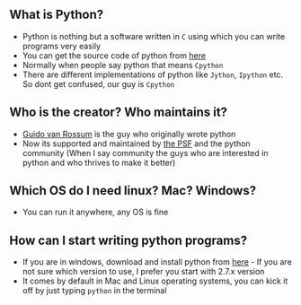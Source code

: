 ## What is Python? ##
* Python is nothing but a software written in `C` using which you can write programs very easily
* You can get the source code of python from [here](https://github.com/python/cpython)
* Normally when people say python that means `Cpython`
* There are different implementations of python like `Jython`, `Ipython` etc. So dont get confused, our guy is `Cpython`

## Who is the creator? Who maintains it? ##
* [Guido van Rossum](https://github.com/gvanrossum) is the guy who originally wrote python
* Now its supported and maintained by [the PSF](https://www.python.org/psf/) and the python community (When I say community the guys who are interested in python and who thrives to make it better)

## Which OS do I need linux? Mac? Windows? ##
* You can run it anywhere, any OS is fine

## How can I start writing python programs? ##
* If you are in windows, download and install python from [here](https://www.python.org/downloads/) - If you are not sure which version to use, I prefer you start with 2.7.x version
* It comes by default in Mac and Linux operating systems, you can kick it off by just typing `python` in the terminal
